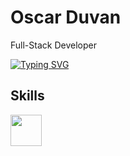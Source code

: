 
# Oscar Duvan
Full-Stack Developer

[![Typing SVG](https://readme-typing-svg.herokuapp.com?font=Cascadia+Code+PL&weight=900&size=14&duration=5001&pause=1000&color=3E0088&background=1519275A&multiline=true&random=true&width=442&height=52&lines=echo+%22Hello!+I'm+Oscar+Duvan+full-stack+developer...%22)](https://git.io/typing-svg)

## Skills

<img src='https://unavatar.io/archlinux' width='50'>
